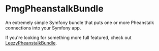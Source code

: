 # PmgPheanstalkBundle

An extremely simple Symfony bundle that puts one or more Pheanstalk connections
into your Symfony app.

If you're looking for something more full featured, check out
[LeezyPheanstalkBundle](https://github.com/armetiz/LeezyPheanstalkBundle).
